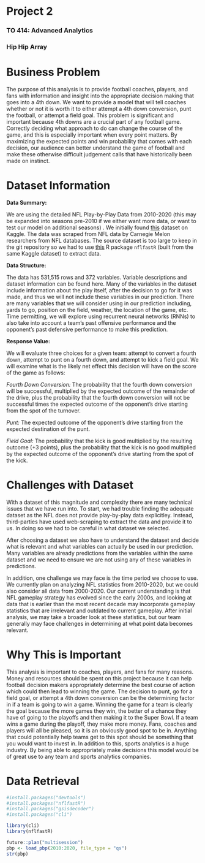 # Project 2
### TO 414: Advanced Analytics
### Hip Hip Array

# Business Problem

The purpose of this analysis is to provide football coaches, players, and fans with information and insight into the appropriate decision making that goes into a 4th down. We want to provide a model that will tell coaches whether or not it is worth it to either attempt a 4th down conversion, punt the football, or attempt a field goal. This problem is significant and important because 4th downs are a crucial part of any football game. Correctly deciding what approach to do can change the course of the game, and this is especially important when every point matters. By maximizing the expected points and win probability that comes with each decision, our audience can better understand the game of football and make these otherwise difficult judgement calls that have historically been made on instinct.

# Dataset Information

**Data Summary:**

We are using the detailed NFL Play-by-Play Data from 2010-2020 (this may be expanded into seasons pre-2010 if we either want more data, or want to test our model on additional seasons) . We initially found [this](https://www.kaggle.com/maxhorowitz/nflplaybyplay2009to2016) dataset on Kaggle. The data was scraped from NFL data by Carnegie Melon researchers from NFL databases. The source dataset is too large to keep in the git repository so we had to use [this](https://www.nflfastr.com/) R package `nflfastR` (built from the same Kaggle dataset) to extract data.

**Data Structure:**

The data has 531,515 rows and 372 variables. Variable descriptions and dataset information can be found here. Many of the variables in the dataset include information about the play itself, after the decision to go for it was made, and thus we will not include these variables in our prediction. There are many variables that we will consider using in our prediction including, yards to go, position on the field, weather, the location of the game, etc. Time permitting, we will explore using recurrent neural networks (RNNs) to also take into account a team’s past offensive performance and the opponent’s past defensive performance to make this prediction.

**Response Value:**

We will evaluate three choices for a given team: attempt to convert a fourth down, attempt to punt on a fourth down, and attempt to kick a field goal. We will examine what is the likely net effect this decision will have on the score of the game as follows:

*Fourth Down Conversion:* The probability that the fourth down conversion will be successful, multiplied by the expected outcome of the remainder of the drive, plus the probability that the fourth down conversion will not be successful times the expected outcome of the opponent’s drive starting from the spot of the turnover.

*Punt:* The expected outcome of the opponent’s drive starting from the expected destination of the punt.

*Field Goal:* The probability that the kick is good multiplied by the resulting outcome (+3 points), plus the probability that the kick is no good multiplied by the expected outcome of the opponent’s drive starting from the spot of the kick.

# Challenges with Dataset

With a dataset of this magnitude and complexity there are many technical issues that we have run into. To start, we had trouble finding the adequate dataset as the NFL does not provide play-by-play data explicitley. Instead, third-parties have used web-scraping to extract the data and provide it to us. In doing so we had to be careful in what dataset we selected. 

After choosing a dataset we also have to understand the dataset and decide what is relevant and what variables can actually be used in our prediction. Many variables are already predictions from the variables within the same dataset and we need to ensure we are not using any of these variables in predictions.

In addition, one challenge we may face is the time period we choose to use. We currently plan on analyzing NFL statistics from 2010-2020, but we could also consider all data from 2000-2020. Our current understanding is that NFL gameplay strategy has evolved since the early 2000s, and looking at data that is earlier than the most recent decade may incorporate gameplay statistics that are irrelevant and outdated to current gameplay. After initial analysis, we may take a broader look at these statistics, but our team generally may face challenges in determining at what point data becomes relevant. 


# Why This is Important

This analysis is important to coaches, players, and fans for many reasons. Money and resources should be spent on this project because it can help football decision makers appropriately determine the best course of action which could then lead to winning the game. The decision to punt, go for a field goal, or attempt a 4th down conversion can be the determining factor in if a team is going to win a game. Winning the game for a team is clearly the goal because the more games they win, the better of a chance they have of going to the playoffs and then making it to the Super Bowl. If a team wins a game during the playoff, they make more money. Fans, coaches and players will all be pleased, so it is an obviously good spot to be in. Anything that could potentially help teams get to this  spot should be something that you would want to invest in. In addition to this, sports analytics is a huge industry. By being able to appropriately make decisions this model would be of great use to any team and sports analytics companies.

# Data Retrieval

```r
#install.packages("devtools")
#install.packages("nflfastR")
#install.packages("gsisdecoder")
#install.packages("cli")

library(cli)
library(nflfastR)

future::plan("multisession")
pbp <- load_pbp(2010:2020, file_type = "qs")
str(pbp)
```
